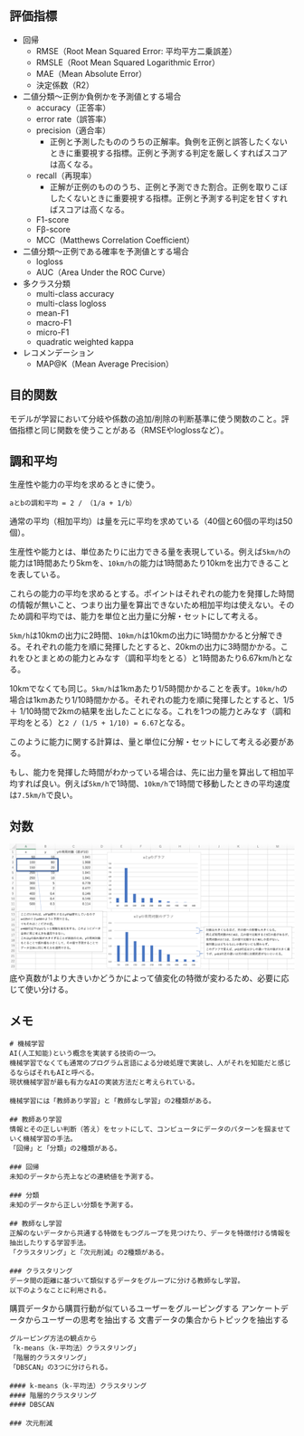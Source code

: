 ## 評価指標
- 回帰
  - RMSE（Root Mean Squared Error: 平均平方二乗誤差）
  - RMSLE（Root Mean Squared Logarithmic Error）
  - MAE（Mean Absolute Error）
  - 決定係数（R2）
- 二値分類〜正例か負例かを予測値とする場合
  - accuracy（正答率）
  - error rate（誤答率）
  - precision（適合率）
    - 正例と予測したもののうちの正解率。負例を正例と誤答したくないときに重要視する指標。正例と予測する判定を厳しくすればスコアは高くなる。
  - recall（再現率）
    - 正解が正例のもののうち、正例と予測できた割合。正例を取りこぼしたくないときに重要視する指標。正例と予測する判定を甘くすればスコアは高くなる。
  - F1-score
  - Fβ-score
  - MCC（Matthews Correlation Coefficient）
- 二値分類〜正例である確率を予測値とする場合
  - logloss
  - AUC（Area Under the ROC Curve）
- 多クラス分類
  - multi-class accuracy
  - multi-class logloss
  - mean-F1
  - macro-F1
  - micro-F1
  - quadratic weighted kappa
- レコメンデーション
  - MAP@K（Mean Average Precision）

## 目的関数
モデルが学習において分岐や係数の追加/削除の判断基準に使う関数のこと。評価指標と同じ関数を使うことがある（RMSEやloglossなど）。


## 調和平均
生産性や能力の平均を求めるときに使う。
```
aとbの調和平均 = 2 / （1/a + 1/b）
```
通常の平均（相加平均）は量を元に平均を求めている（40個と60個の平均は50個）。

生産性や能力とは、単位あたりに出力できる量を表現している。例えば`5km/h`の能力は1時間あたり5kmを、`10km/h`の能力は1時間あたり10kmを出力できることを表している。

これらの能力の平均を求めるとする。ポイントはそれぞれの能力を発揮した時間の情報が無いこと、つまり出力量を算出できないため相加平均は使えない。そのため調和平均では、能力を単位と出力量に分解・セットにして考える。

`5km/h`は10kmの出力に2時間、`10km/h`は10kmの出力に1時間かかると分解できる。それぞれの能力を順に発揮したとすると、20kmの出力に3時間かかる。これをひとまとめの能力とみなす（調和平均をとる）と1時間あたり6.67km/hとなる。

10kmでなくても同じ。`5km/h`は1kmあたり1/5時間かかることを表す。`10km/h`の場合は1kmあたり1/10時間かかる。それぞれの能力を順に発揮したとすると、1/5 ＋ 1/10時間で2kmの結果を出したことになる。これを1つの能力とみなす（調和平均をとる）と`2 / (1/5 + 1/10) = 6.67`となる。　　

このように能力に関する計算は、量と単位に分解・セットにして考える必要がある。

もし、能力を発揮した時間がわかっている場合は、先に出力量を算出して相加平均すれば良い。例えば`5km/h`で1時間、`10km/h`で1時間で移動したときの平均速度は`7.5km/h`で良い。

## 対数
![](../picture/機械学習_対数.png)
底や真数が1より大きいかどうかによって値変化の特徴が変わるため、必要に応じて使い分ける。

## メモ
```
# 機械学習
AI(人工知能)という概念を実装する技術の一つ。
機械学習でなくても通常のプログラム言語による分岐処理で実装し、人がそれを知能だと感じるならばそれもAIと呼べる。
現状機械学習が最も有力なAIの実装方法だと考えられている。

機械学習には「教師あり学習」と「教師なし学習」の2種類がある。

## 教師あり学習
情報とその正しい判断（答え）をセットにして、コンピュータにデータのパターンを掴ませていく機械学習の手法。
「回帰」と「分類」の2種類がある。

### 回帰
未知のデータから売上などの連続値を予測する。

### 分類
未知のデータから正しい分類を予測する。

## 教師なし学習
正解のないデータから共通する特徴をもつグループを見つけたり、データを特徴付ける情報を抽出したりする学習手法。
「クラスタリング」と「次元削減」の2種類がある。

### クラスタリング
データ間の距離に基づいて類似するデータをグループに分ける教師なし学習。
以下のようなことに利用される。
```
購買データから購買行動が似ているユーザーをグルーピングする
アンケートデータからユーザーの思考を抽出する
文書データの集合からトピックを抽出する
```
グルーピング方法の観点から
「k-means（k-平均法）クラスタリング」
「階層的クラスタリング」
「DBSCAN」の3つに分けられる。

#### k-means（k-平均法）クラスタリング
#### 階層的クラスタリング
#### DBSCAN

### 次元削減

```
